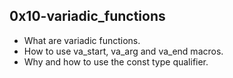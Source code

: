 ## 0x10-variadic_functions
- What are variadic functions.
- How to use va_start, va_arg and va_end macros.
- Why and how to use the const type qualifier.
